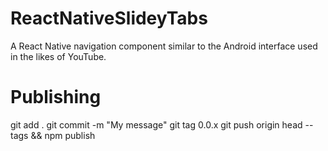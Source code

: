# ReactNativeSlideyTabs
A React Native navigation component similar to the Android interface used in the likes of YouTube.


# Publishing
git add .
git commit -m "My message"
git tag 0.0.x
git push origin head --tags && npm publish 
